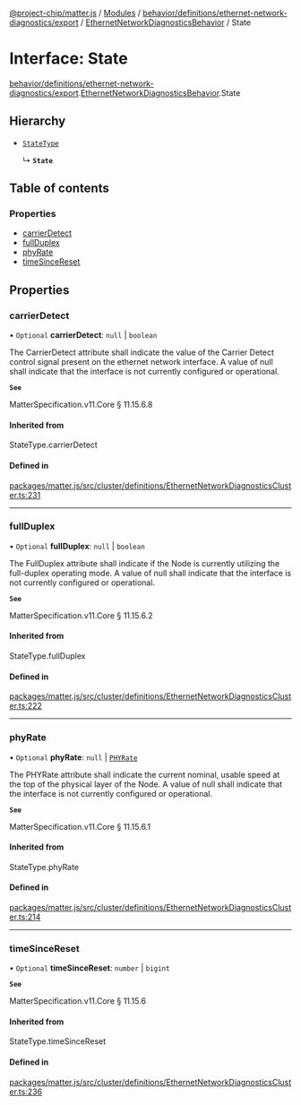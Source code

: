 [@project-chip/matter.js](../README.md) / [Modules](../modules.md) / [behavior/definitions/ethernet-network-diagnostics/export](../modules/behavior_definitions_ethernet_network_diagnostics_export.md) / [EthernetNetworkDiagnosticsBehavior](../modules/behavior_definitions_ethernet_network_diagnostics_export.EthernetNetworkDiagnosticsBehavior.md) / State

# Interface: State

[behavior/definitions/ethernet-network-diagnostics/export](../modules/behavior_definitions_ethernet_network_diagnostics_export.md).[EthernetNetworkDiagnosticsBehavior](../modules/behavior_definitions_ethernet_network_diagnostics_export.EthernetNetworkDiagnosticsBehavior.md).State

## Hierarchy

- [`StateType`](../modules/behavior_definitions_ethernet_network_diagnostics_export._internal_.md#statetype)

  ↳ **`State`**

## Table of contents

### Properties

- [carrierDetect](behavior_definitions_ethernet_network_diagnostics_export.EthernetNetworkDiagnosticsBehavior.State.md#carrierdetect)
- [fullDuplex](behavior_definitions_ethernet_network_diagnostics_export.EthernetNetworkDiagnosticsBehavior.State.md#fullduplex)
- [phyRate](behavior_definitions_ethernet_network_diagnostics_export.EthernetNetworkDiagnosticsBehavior.State.md#phyrate)
- [timeSinceReset](behavior_definitions_ethernet_network_diagnostics_export.EthernetNetworkDiagnosticsBehavior.State.md#timesincereset)

## Properties

### carrierDetect

• `Optional` **carrierDetect**: ``null`` \| `boolean`

The CarrierDetect attribute shall indicate the value of the Carrier Detect control signal present on the
ethernet network interface. A value of null shall indicate that the interface is not currently
configured or operational.

**`See`**

MatterSpecification.v11.Core § 11.15.6.8

#### Inherited from

StateType.carrierDetect

#### Defined in

[packages/matter.js/src/cluster/definitions/EthernetNetworkDiagnosticsCluster.ts:231](https://github.com/project-chip/matter.js/blob/5f71eedebdb9fa54338bde320c311bb359b7455d/packages/matter.js/src/cluster/definitions/EthernetNetworkDiagnosticsCluster.ts#L231)

___

### fullDuplex

• `Optional` **fullDuplex**: ``null`` \| `boolean`

The FullDuplex attribute shall indicate if the Node is currently utilizing the full-duplex operating
mode. A value of null shall indicate that the interface is not currently configured or operational.

**`See`**

MatterSpecification.v11.Core § 11.15.6.2

#### Inherited from

StateType.fullDuplex

#### Defined in

[packages/matter.js/src/cluster/definitions/EthernetNetworkDiagnosticsCluster.ts:222](https://github.com/project-chip/matter.js/blob/5f71eedebdb9fa54338bde320c311bb359b7455d/packages/matter.js/src/cluster/definitions/EthernetNetworkDiagnosticsCluster.ts#L222)

___

### phyRate

• `Optional` **phyRate**: ``null`` \| [`PHYRate`](../enums/cluster_export.EthernetNetworkDiagnostics.PHYRate.md)

The PHYRate attribute shall indicate the current nominal, usable speed at the top of the physical layer
of the Node. A value of null shall indicate that the interface is not currently configured or
operational.

**`See`**

MatterSpecification.v11.Core § 11.15.6.1

#### Inherited from

StateType.phyRate

#### Defined in

[packages/matter.js/src/cluster/definitions/EthernetNetworkDiagnosticsCluster.ts:214](https://github.com/project-chip/matter.js/blob/5f71eedebdb9fa54338bde320c311bb359b7455d/packages/matter.js/src/cluster/definitions/EthernetNetworkDiagnosticsCluster.ts#L214)

___

### timeSinceReset

• `Optional` **timeSinceReset**: `number` \| `bigint`

**`See`**

MatterSpecification.v11.Core § 11.15.6

#### Inherited from

StateType.timeSinceReset

#### Defined in

[packages/matter.js/src/cluster/definitions/EthernetNetworkDiagnosticsCluster.ts:236](https://github.com/project-chip/matter.js/blob/5f71eedebdb9fa54338bde320c311bb359b7455d/packages/matter.js/src/cluster/definitions/EthernetNetworkDiagnosticsCluster.ts#L236)
